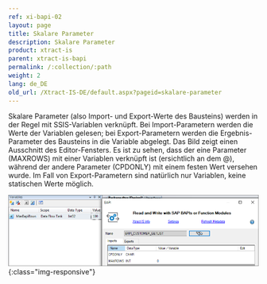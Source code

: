 ```yaml
---
ref: xi-bapi-02
layout: page
title: Skalare Parameter
description: Skalare Parameter
product: xtract-is
parent: xtract-is-bapi
permalink: /:collection/:path
weight: 2
lang: de_DE
old_url: /Xtract-IS-DE/default.aspx?pageid=skalare-parameter
---
```


Skalare Parameter (also Import- und Export-Werte des Bausteins) werden in der Regel mit SSIS-Variablen verknüpft. Bei Import-Parametern werden die Werte der Variablen gelesen; bei Export-Parametern werden die Ergebnis-Parameter des Bausteins in die Variable abgelegt. Das Bild zeigt einen Ausschnitt des Editor-Fensters. Es ist zu sehen, dass der eine Parameter (MAXROWS) mit einer Variablen verknüpft ist (ersichtlich an dem @), während der andere Parameter (CPDONLY) mit einem festen Wert versehen wurde. Im Fall von Export-Parametern sind natürlich nur Variablen, keine statischen Werte möglich.

![BAPI-Scalar-Parameters](/img/content/BAPI-Scalar-Parameters.png){:class="img-responsive"}
